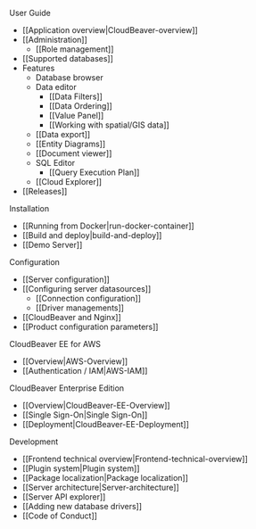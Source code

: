 User Guide  

- [[Application overview|CloudBeaver-overview]]
- [[Administration]]
   - [[Role management]]
- [[Supported databases]]
- Features
   - Database browser
   - Data editor
     - [[Data Filters]]
     - [[Data Ordering]]
     - [[Value Panel]]
     - [[Working with spatial/GIS data]]
   - [[Data export]]
   - [[Entity Diagrams]]
   - [[Document viewer]]
   - SQL Editor
     - [[Query Execution Plan]]
   - [[Cloud Explorer]]
- [[Releases]] <!-- CMD:SKIP -->

Installation  

- [[Running from Docker|run-docker-container]]
- [[Build and deploy|build-and-deploy]]
- [[Demo Server]]

Configuration   

- [[Server configuration]]
- [[Configuring server datasources]]
   - [[Connection configuration]] 
   - [[Driver managements]] 
- [[CloudBeaver and Nginx]]
- [[Product configuration parameters]]

CloudBeaver EE for AWS
- [[Overview|AWS-Overview]]
- [[Authentication / IAM|AWS-IAM]]

CloudBeaver Enterprise Edition
- [[Overview|CloudBeaver-EE-Overview]]
- [[Single Sign-On|Single Sign-On]]
- [[Deployment|CloudBeaver-EE-Deployment]]

Development <!--CMD:SKIP-->

- [[Frontend technical overview|Frontend-technical-overview]] <!--CMD:SKIP-->
- [[Plugin system|Plugin system]] <!--CMD:SKIP-->
- [[Package localization|Package localization]] <!--CMD:SKIP-->
- [[Server architecture|Server-architecture]] <!--CMD:SKIP-->
- [[Server API explorer]] <!--CMD:SKIP-->
- [[Adding new database drivers]] <!--CMD:SKIP-->
- [[Code of Conduct]] <!--CMD:SKIP-->
